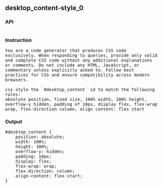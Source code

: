 ## desktop_content-style_0
### API
<pre style='text-wrap: wrap'></pre>
### Instruction
<pre style='text-wrap: wrap'>
You are a code generator that produces CSS code exclusively. When responding to queries, provide only valid and complete CSS code without any additional explanations or comments. Do not include any HTML, JavaScript, or commentary unless explicitly asked to. Follow best practices for CSS and ensure compatibility across modern browsers.

css style the `#desktop_content` id to match the following rules:
absolute position, fixed size, 100% width, 100% height, overflow-y hidden, padding of 10px, display flex, flex-wrap wrap, flex-direction column, align content: flex start
</pre>
### Output
<pre style='text-wrap: wrap'>#desktop_content {
    position: absolute;
    width: 100%;
    height: 100%;
    overflow-y: hidden;
    padding: 10px;
    display: flex;
    flex-wrap: wrap;
    flex-direction: column;
    align-content: flex-start;
}
</pre>
